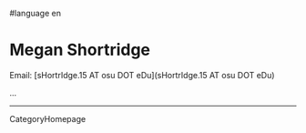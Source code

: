 
#language en
# Megan Shortridge

Email: [sHortrIdge.15 AT osu DOT eDu](sHortrIdge.15 AT osu DOT eDu)

...

---
CategoryHomepage
